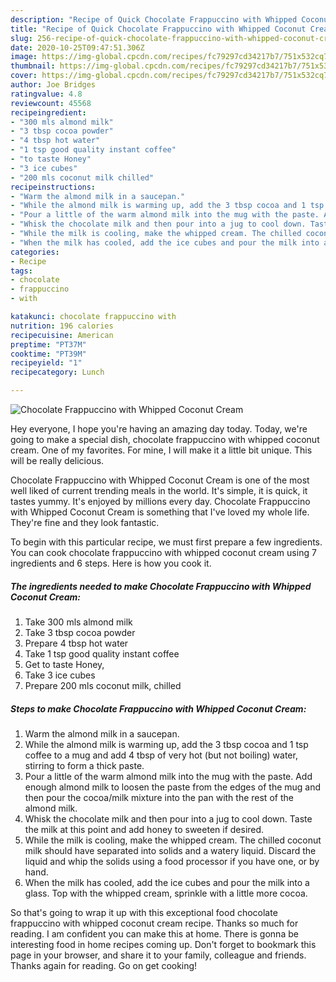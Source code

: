 ```yaml
---
description: "Recipe of Quick Chocolate Frappuccino with Whipped Coconut Cream"
title: "Recipe of Quick Chocolate Frappuccino with Whipped Coconut Cream"
slug: 256-recipe-of-quick-chocolate-frappuccino-with-whipped-coconut-cream
date: 2020-10-25T09:47:51.306Z
image: https://img-global.cpcdn.com/recipes/fc79297cd34217b7/751x532cq70/chocolate-frappuccino-with-whipped-coconut-cream-recipe-main-photo.jpg
thumbnail: https://img-global.cpcdn.com/recipes/fc79297cd34217b7/751x532cq70/chocolate-frappuccino-with-whipped-coconut-cream-recipe-main-photo.jpg
cover: https://img-global.cpcdn.com/recipes/fc79297cd34217b7/751x532cq70/chocolate-frappuccino-with-whipped-coconut-cream-recipe-main-photo.jpg
author: Joe Bridges
ratingvalue: 4.8
reviewcount: 45568
recipeingredient:
- "300 mls almond milk"
- "3 tbsp cocoa powder"
- "4 tbsp hot water"
- "1 tsp good quality instant coffee"
- "to taste Honey"
- "3 ice cubes"
- "200 mls coconut milk chilled"
recipeinstructions:
- "Warm the almond milk in a saucepan."
- "While the almond milk is warming up, add the 3 tbsp cocoa and 1 tsp coffee to a mug and add 4 tbsp of very hot (but not boiling) water, stirring to form a thick paste."
- "Pour a little of the warm almond milk into the mug with the paste. Add enough almond milk to loosen the paste from the edges of the mug and then pour the cocoa/milk mixture into the pan with the rest of the almond milk."
- "Whisk the chocolate milk and then pour into a jug to cool down. Taste the milk at this point and add honey to sweeten if desired."
- "While the milk is cooling, make the whipped cream. The chilled coconut milk should have separated into solids and a watery liquid. Discard the liquid and whip the solids using a food processor if you have one, or by hand."
- "When the milk has cooled, add the ice cubes and pour the milk into a glass. Top with the whipped cream, sprinkle with a little more cocoa."
categories:
- Recipe
tags:
- chocolate
- frappuccino
- with

katakunci: chocolate frappuccino with 
nutrition: 196 calories
recipecuisine: American
preptime: "PT37M"
cooktime: "PT39M"
recipeyield: "1"
recipecategory: Lunch

---
```



![Chocolate Frappuccino with Whipped Coconut Cream](https://img-global.cpcdn.com/recipes/fc79297cd34217b7/751x532cq70/chocolate-frappuccino-with-whipped-coconut-cream-recipe-main-photo.jpg)

Hey everyone, I hope you're having an amazing day today. Today, we're going to make a special dish, chocolate frappuccino with whipped coconut cream. One of my favorites. For mine, I will make it a little bit unique. This will be really delicious.

Chocolate Frappuccino with Whipped Coconut Cream is one of the most well liked of current trending meals in the world. It's simple, it is quick, it tastes yummy. It's enjoyed by millions every day. Chocolate Frappuccino with Whipped Coconut Cream is something that I've loved my whole life. They're fine and they look fantastic.




To begin with this particular recipe, we must first prepare a few ingredients. You can cook chocolate frappuccino with whipped coconut cream using 7 ingredients and 6 steps. Here is how you cook it.

<!--inarticleads1-->

##### The ingredients needed to make Chocolate Frappuccino with Whipped Coconut Cream:

1. Take 300 mls almond milk
1. Take 3 tbsp cocoa powder
1. Prepare 4 tbsp hot water
1. Take 1 tsp good quality instant coffee
1. Get to taste Honey,
1. Take 3 ice cubes
1. Prepare 200 mls coconut milk, chilled




<!--inarticleads2-->

##### Steps to make Chocolate Frappuccino with Whipped Coconut Cream:

1. Warm the almond milk in a saucepan.
1. While the almond milk is warming up, add the 3 tbsp cocoa and 1 tsp coffee to a mug and add 4 tbsp of very hot (but not boiling) water, stirring to form a thick paste.
1. Pour a little of the warm almond milk into the mug with the paste. Add enough almond milk to loosen the paste from the edges of the mug and then pour the cocoa/milk mixture into the pan with the rest of the almond milk.
1. Whisk the chocolate milk and then pour into a jug to cool down. Taste the milk at this point and add honey to sweeten if desired.
1. While the milk is cooling, make the whipped cream. The chilled coconut milk should have separated into solids and a watery liquid. Discard the liquid and whip the solids using a food processor if you have one, or by hand.
1. When the milk has cooled, add the ice cubes and pour the milk into a glass. Top with the whipped cream, sprinkle with a little more cocoa.




So that's going to wrap it up with this exceptional food chocolate frappuccino with whipped coconut cream recipe. Thanks so much for reading. I am confident you can make this at home. There is gonna be interesting food in home recipes coming up. Don't forget to bookmark this page in your browser, and share it to your family, colleague and friends. Thanks again for reading. Go on get cooking!
